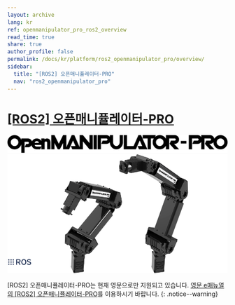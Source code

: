 ```yaml
---
layout: archive
lang: kr
ref: openmanipulator_pro_ros2_overview
read_time: true
share: true
author_profile: false
permalink: /docs/kr/platform/ros2_openmanipulator_pro/overview/
sidebar:
  title: "[ROS2] 오픈매니퓰레이터-PRO"
  nav: "ros2_openmanipulator_pro"
---
```


# [[ROS2] 오픈매니퓰레이터-PRO](#ros2-오픈매니퓰레이터-pro)
![](/assets/images/platform/openmanipulator_pro/logo.png)
<img src="/assets/images/platform/openmanipulator_pro/product_img.png" width="1250">


\[ROS2] 오픈매니퓰레이터-PRO는 현재 영문으로만 지원되고 있습니다. [영문 e매뉴얼의 [ROS2] 오픈매니퓰레이터-PRO](/docs/en/platform/openmanipulator_pro_ros2/overview/)를 이용하시기 바랍니다.
{: .notice--warning}
